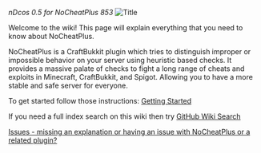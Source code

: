 _nDcos 0.5 for NoCheatPlus 853_
![Title](https://raw.githubusercontent.com/asofold/NCPDocs/master/wiki/resources/sNCPBanner.gif)

Welcome to the wiki! This page will explain everything that you need to know about NoCheatPlus.

NoCheatPlus is a CraftBukkit plugin which tries to distinguish improper or impossible behavior on your server using heuristic based checks. It provides a massive palate of checks to fight a long range of cheats and exploits in Minecraft, CraftBukkit, and Spigot.
Allowing you to have a more stable and safe server for everyone.

To get started follow those instructions: [Getting Started](Getting-Started)

If you need a full index search on this wiki then try [GitHub Wiki Search]

[Issues - missing an explanation or having an issue with NoCheatPlus or a related plugin?](https://github.com/NoCheatPlus/Issues/issues)

[Github Wiki Search]: https://github.com/linyows/github-wiki-search 